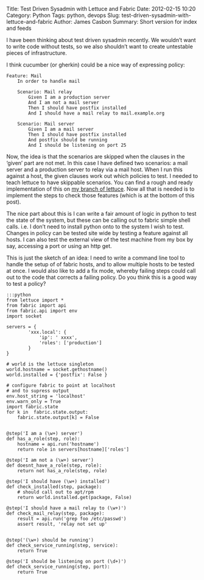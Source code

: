 Title: Test Driven Sysadmin with Lettuce and Fabric
Date: 2012-02-15 10:20
Category: Python
Tags: python, devops
Slug: test-driven-sysadmin-with-lettuce-and-fabric
Author: James Casbon
Summary: Short version for index and feeds

I have been thinking about test driven sysadmin recently. We wouldn&rsquo;t want
to write code without tests, so we also shouldn&rsquo;t want to create
untestable pieces of infrastructure.

I think cucumber (or gherkin) could be a nice way of expressing policy:

    Feature: Mail
        In order to handle mail
     
        Scenario: Mail relay
            Given I am a production server
            And I am not a mail server 
            Then I should have postfix installed
            And I should have a mail relay to mail.example.org
     
        Scenario: Mail server
            Given I am a mail server
            Then I should have postfix installed 
            And postfix should be running 
            And I should be listening on port 25

Now, the idea is that the scenarios are skipped when the clauses in the
&lsquo;given&rsquo; part are not met. In this case I have defined two
scenarios: a mail server and a production server to relay via a mail host. When
I run this against a host, the given clauses work out which policies to test. I
needed to teach lettuce to have skippable scenarios. You can find a rough and
ready implementation of this on [my branch of
lettuce](https://github.com/jamescasbon/lettuce/tree/sysadmin). Now all that is
needed is to implement the steps to check those features (which is at the
bottom of this post). 

The nice part about this is I can write a fair amount of logic in python to
test the state of the system, but these can be calling out to fabric simple
shell calls. i.e. I don&rsquo;t need to install python onto to the system I
wish to test. Changes in policy can be tested site wide by testing a feature
against all hosts. I can also test the external view of the test machine from
my box by say, accessing a port or using an http get.

This is just the sketch of an idea: I need to write a command line tool to
handle the setup of of fabric hosts, and to allow multiple hosts to be tested
at once. I would also like to add a fix mode, whereby failing steps could call
out to the code that corrects a failing policy. Do you think this is a good way
to test a policy?

    :::python
    from lettuce import *
    from fabric import api
    from fabric.api import env
    import socket
     
    servers = {
            'xxx.local': {
                'ip': ' xxxx',
                'roles': ['production']
            }
    }
     
    # world is the lettuce singleton
    world.hostname = socket.gethostname()
    world.installed = {'postfix': False }
     
    # configure fabric to point at localhost
    # and to supress output
    env.host_string = 'localhost'
    env.warn_only = True
    import fabric.state
    for k in  fabric.state.output:
        fabric.state.output[k] = False
     
     
    @step('I am a (\w+) server')
    def has_a_role(step, role):
        hostname = api.run('hostname')
        return role in servers[hostname]['roles']
     
    @step('I am not a (\w+) server')
    def doesnt_have_a_role(step, role):
        return not has_a_role(step, role)
     
    @step('I should have (\w+) installed')
    def check_installed(step, package):
        # should call out to apt/rpm
        return world.installed.get(package, False)
     
    @step('I should have a mail relay to (\w+)')
    def check_mail_relay(step, package):
        result = api.run('grep foo /etc/passwd')
        assert result, 'relay not set up'
     
     
    @step('(\w+) should be running')
    def check_service_running(step, service):
        return True
     
    @step('I should be listening on port (\d+)')
    def check_service_running(step, port):
        return True
